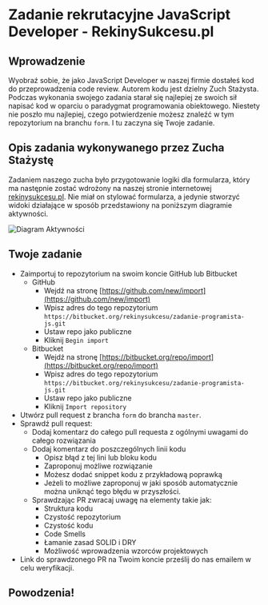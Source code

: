 # Zadanie rekrutacyjne JavaScript Developer - RekinySukcesu.pl
## Wprowadzenie
Wyobraź sobie, że jako JavaScript Developer w naszej firmie dostałeś kod do przeprowadzenia code review.
Autorem kodu jest dzielny Zuch Stażysta.
Podczas wykonania swojego zadania starał się najlepiej ze swoich sił napisać kod w oparciu o paradygmat programowania obiektowego.
Niestety nie poszło mu najlepiej, czego potwierdzenie możesz znaleźć w tym repozytorium na branchu `form`.
I tu zaczyna się Twoje zadanie.

## Opis zadania wykonywanego przez Zucha Stażystę
Zadaniem naszego zucha było przygotowanie logiki dla formularza, który ma następnie zostać wdrożony na naszej stronie internetowej [rekinysukcesu.pl](https://rekinysukcesu.pl).
Nie miał on stylować formularza, a jedynie stworzyć widoki działające w sposób przedstawiony na poniższym diagramie aktywności.


![Diagram Aktywności](./diagram-aktywnosci.drawio.png)

## Twoje zadanie
* Zaimportuj to repozytorium na swoim koncie GitHub lub Bitbucket
    * GitHub
        * Wejdź na stronę [https://github.com/new/import](https://github.com/new/import)
        * Wpisz adres do tego repozytorium `https://bitbucket.org/rekinysukcesu/zadanie-programista-js.git`
        * Ustaw repo jako publiczne
        * Kliknij `Begin import`
    * Bitbucket
        * Wejdź na stronę [https://bitbucket.org/repo/import](https://bitbucket.org/repo/import)
        * Wpisz adres do tego repozytorium `https://bitbucket.org/rekinysukcesu/zadanie-programista-js.git`
        * Ustaw repo jako publiczne
        * Kliknij `Import repository`
* Utwórz pull request z brancha `form` do brancha `master`.
* Sprawdź pull request:
    * Dodaj komentarz do całego pull requesta z ogólnymi uwagami do całego rozwiązania
    * Dodaj komentarz do poszczególnych linii kodu
        * Opisz błąd z tej lini lub bloku kodu
        * Zaproponuj możliwe rozwiązanie
        * Możesz dodać snippet kodu z przykładową poprawką
        * Jeżeli to możliwe zaproponuj w jaki sposób automatycznie można uniknąć tego błędu w przyszłości.
    * Sprawdzając PR zwracaj uwagę na elementy takie jak:
        * Struktura kodu
        * Czystość repozytorium
        * Czystość kodu
        * Code Smells
        * Łamanie zasad SOLID i DRY
        * Możliwość wprowadzenia wzorców projektowych
* Link do sprawdzonego PR na Twoim koncie prześlij do nas emailem w celu weryfikacji.

## Powodzenia!


        